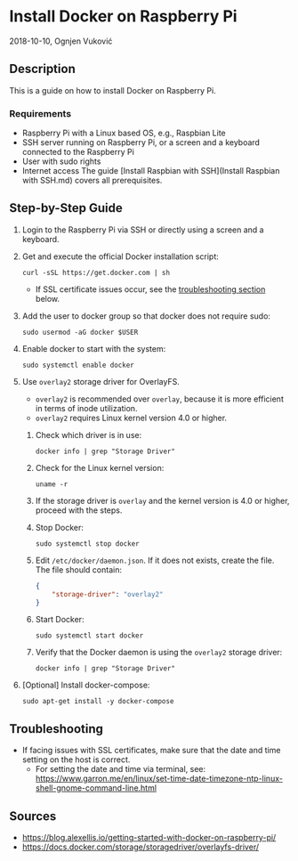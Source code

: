 # Install Docker on Raspberry Pi

2018-10-10, Ognjen Vuković

## Description

This is a guide on how to install Docker on Raspberry Pi.

### Requirements

* Raspberry Pi with a Linux based OS, e.g., Raspbian Lite
* SSH server running on Raspberry Pi, or a screen and a keyboard connected to the Raspberry Pi
* User with sudo rights
* Internet access
The guide [Install Raspbian with SSH](Install Raspbian with SSH.md) covers all prerequisites.

## Step-by-Step Guide

1. Login to the Raspberry Pi via SSH or directly using a screen and a keyboard.
2. Get and execute the official Docker installation script:

    ```shell 
    curl -sSL https://get.docker.com | sh
    ```
    * If SSL certificate issues occur, see the [troubleshooting section](#troubleshooting) below.
2. Add the user to docker group so that docker does not require sudo:

    ```shell
    sudo usermod -aG docker $USER
    ```
3. Enable docker to start with the system:

    ```shell
    sudo systemctl enable docker
    ```
4. Use `overlay2` storage driver for OverlayFS.
    * `overlay2` is recommended over `overlay`, because it is more efficient in terms of inode utilization.
    * `overlay2` requires Linux kernel version 4.0 or higher.
    1. Check which driver is in use:

        ```shell
        docker info | grep "Storage Driver"
        ```
    2. Check for the Linux kernel version:

        ```shell
        uname -r
        ```
    3. If the storage driver is `overlay` and the kernel version is 4.0 or higher, proceed with the steps.
    4. Stop Docker:

        ```shell
        sudo systemctl stop docker
        ```
    5. Edit `/etc/docker/daemon.json`. If it does not exists, create the file. The file should contain:
        ```json
        {
            "storage-driver": "overlay2"
        }
        ```
    6. Start Docker:

        ```shell
        sudo systemctl start docker
        ```
    7. Verify that the Docker daemon is using the `overlay2` storage driver:

        ```shell
        docker info | grep "Storage Driver"
        ```
5. [Optional] Install docker-compose:

    ```shell
    sudo apt-get install -y docker-compose
    ```

## Troubleshooting

* If facing issues with SSL certificates, make sure that the date and time setting on the host is correct.
  * For setting the date and time via terminal, see: https://www.garron.me/en/linux/set-time-date-timezone-ntp-linux-shell-gnome-command-line.html

## Sources

* https://blog.alexellis.io/getting-started-with-docker-on-raspberry-pi/
* https://docs.docker.com/storage/storagedriver/overlayfs-driver/